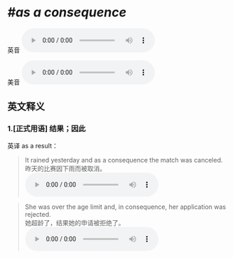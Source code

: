 # ***\#as a consequence*** 
英音
<audio src="./media/as a consequence1.aac" controls="controls"></audio>

美音
<audio src="./media/as a consequence2.aac" controls="controls"></audio>



  

英文释义
---
### 1.**[正式用语] 结果；因此**  
英译 as a result：

 > It rained yesterday and as a consequence the match was canceled.  
 > 昨天的比赛因下雨而被取消。    
<audio src="./media/3-consequence.aac" controls="controls"></audio>

 > She was over the age limit and, in consequence, her application was rejected.  
 > 她超龄了，结果她的申请被拒绝了。    
<audio src="./media/4-consequence.aac" controls="controls"></audio>


